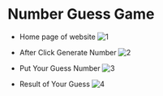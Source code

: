 # Number Guess Game
* Home page of website
![1](https://user-images.githubusercontent.com/127021921/229461380-091ef8ee-0181-4f05-b53f-c5cffe718662.png)

  
* After Click Generate Number
![2](https://user-images.githubusercontent.com/127021921/229461541-783016a2-f545-4123-b639-ef1fb8251620.png)


* Put Your Guess Number
![3](https://user-images.githubusercontent.com/127021921/229461714-bf8c9c1c-6a49-41bc-b43f-b9f5217f239b.png)

* Result of Your Guess
![4](https://user-images.githubusercontent.com/127021921/229461812-af2bbdbc-d8fc-4373-9156-e26d2b8d02f3.png)
